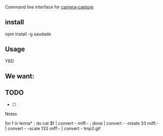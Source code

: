 Command line interface for [camera-capture](https://www.npmjs.com/package/camera-capture)

## install

npm install -g saudade

## Usage

YBD

## We want:

## TODO

- [ ]    


Notes

for f in lenna* ; do cat $f | convert - miff:- ; done | convert - -rotate 33 miff:- | convert - -scale 133 miff:- | convert - tmp2.gif
